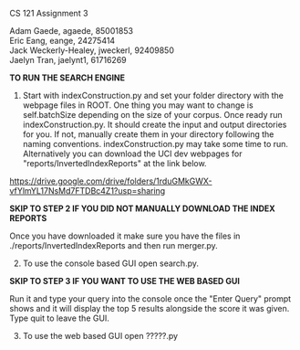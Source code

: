 CS 121 Assignment 3

Adam Gaede, agaede, 85001853 \
Eric Eang, eange, 24275414 \
Jack Weckerly-Healey, jweckerl, 92409850 \
Jaelyn Tran, jaelynt1, 61716269

**TO RUN THE SEARCH ENGINE**

1. Start with indexConstruction.py and set your folder directory with the webpage files in ROOT. One thing you may want to change is self.batchSize 
depending on the size of your corpus. Once ready run indexConstruction.py. It should create the input and output directories for you. If not, manually 
create them in your directory following the naming conventions. indexConstruction.py may take some time to run. 
Alternatively you can download the UCI dev webpages for "reports/InvertedIndexReports" at the link below.

https://drive.google.com/drive/folders/1rduGMkGWX-vfYlmYL17NsMd7FTDBc4Z1?usp=sharing

**SKIP TO STEP 2 IF YOU DID NOT MANUALLY DOWNLOAD THE INDEX REPORTS**

Once you have downloaded it make sure you have the files in ./reports/InvertedIndexReports and then run merger.py.

2. To use the console based GUI open search.py.

**SKIP TO STEP 3 IF YOU WANT TO USE THE WEB BASED GUI**

Run it and type your query into the console once the "Enter Query" prompt shows and it will display the top 5 results alongside the score it was given.
Type quit to leave the GUI.

3. To use the web based GUI open ?????.py

